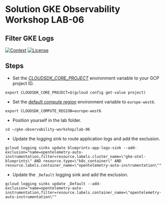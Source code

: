 # Solution GKE Observability Workshop LAB-06

## Filter GKE Logs

[![Context](https://img.shields.io/badge/GKE%20Observability%20Workshop-06-blue.svg)](#)
[![License](https://img.shields.io/badge/License-Apache%202.0-blue.svg)](https://opensource.org/licenses/Apache-2.0)

## Steps

* Set the [*CLOUDSDK_CORE_PROJECT*](https://cloud.google.com/compute/docs/gcloud-compute#default_project) environment variable to your GCP project ID.
```
export CLOUDSDK_CORE_PROJECT=$(gcloud config get-value project)
```

* Set the [default compute region](https://cloud.google.com/compute/docs/gcloud-compute#set-default-region-zone-environment-variables) environment variable to `europe-west6`.
```
export CLOUDSDK_COMPUTE_REGION=europe-west6
```

* Position yourself in the lab folder.
```
cd ~/gke-observability-workshop/lab-06
```

* Update the logging sink to route application logs and add the exclusion.

```shell
gcloud logging sinks update blueprints-app-logs-sink --add-exclusion="name=opentelemetry-auto-instrumentation,filter=resource.labels.cluster_name=\"gke-otel-blueprints\" AND resource.type=\"k8s_container\" AND resource.labels.container_name=\"opentelemetry-auto-instrumentation\""
```

* Update the `_Default` logging sink and add the exclusion. 

```shell
gcloud logging sinks update _Default --add-exclusion="name=opentelemetry-auto-instrumentation,filter=resource.labels.container_name=\"opentelemetry-auto-instrumentation\""
```